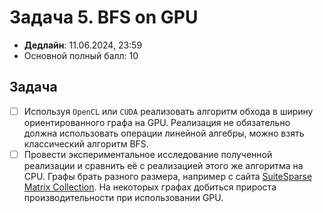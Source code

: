 # Задача 5. BFS on GPU

* **Дедлайн**: 11.06.2024, 23:59
* Основной полный балл: 10

## Задача

- [ ] Используя `OpenCL` или `CUDA` реализовать алгоритм обхода в ширину ориентированного графа на GPU. Реализация не обязательно должна использовать операции линейной алгебры, можно взять классический алгоритм BFS.
- [ ] Провести экспериментальное исследование полученной реализации и сравнить её с реализацией этого же алгоритма на CPU. Графы брать разного размера, например с сайта [SuiteSparse Matrix Collection](https://sparse.tamu.edu/). На некоторых графах добиться прироста производительности при использовании GPU.
